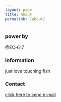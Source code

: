 ```yaml
---
layout: page
title: About
permalink: /about/
---
```


### power by

@EC-617

### Information

just love touching fish

### Contact

[click here to send e-mail](mailto:lu.617@outlook.com)
